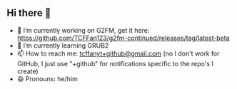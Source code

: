 ## Hi there 👋

<!--
**TCFFan123/tcffan123** is a ✨ _special_ ✨ repository because its `README.md` (this file) appears on your GitHub profile.

Here are some ideas to get you started:
-->

- 🔭 I’m currently working on G2FM, get it here: https://github.com/TCFFan123/g2fm-continued/releases/tag/latest-beta
- 🌱 I’m currently learning GRUB2
- 📫 How to reach me: tcffanyt+github@gmail.com (no I don't work for GitHub, I just use "+github" for notifications specific to the repo's I create)
- 😄 Pronouns: he/him

